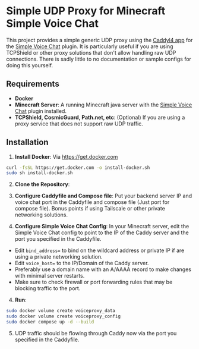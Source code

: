 # Simple UDP Proxy for Minecraft Simple Voice Chat

This project provides a simple generic UDP proxy using the [Caddyl4 app](https://github.com/mholt/caddy-l4) for the [Simple Voice Chat](https://modrinth.com/plugin/simple-voice-chat/) plugin. It is particularly useful if you are using TCPShield or other proxy solutions that don't allow handling raw UDP connections. There is sadly little to no documentation or sample configs for doing this yourself.

## Requirements

- **Docker**
- **Minecraft Server**: A running Minecraft java server with the [Simple Voice Chat](https://modrinth.com/plugin/simple-voice-chat/) plugin installed.
- **TCPShield, CosmicGuard, Path.net, etc**: (Optional) If you are using a proxy service that does not support raw UDP traffic.

## Installation

1. **Install Docker**:
Via https://get.docker.com
```bash
curl -fsSL https://get.docker.com -o install-docker.sh
sudo sh install-docker.sh
```

2. **Clone the Repository**:

3. **Configure Caddyfile and Compose file**:
Put your backend server IP and voice chat port in the Caddyfile and compose file (Just port for compose file). Bonus points if using Tailscale or other private networking solutions.

4. **Configure Simple Voice Chat Config**:
In your Minecraft server, edit the Simple Voice Chat config to point to the IP of the Caddy server and the port you specified in the Caddyfile.
- Edit ``bind_address=`` to bind on the wildcard address or private IP if are using a private networking solution. 
- Edit ``voice_host=`` to the IP/Domain of the Caddy server.
- Preferably use a domain name with an A/AAAA record to make changes with minimal server restarts. 
- Make sure to check firewall or port forwarding rules that may be blocking traffic to the port.

4. **Run**:
```bash
sudo docker volume create voiceproxy_data
sudo docker volume create voiceproxy_config
sudo docker compose up -d --build
```
5. UDP traffic should be flowing through Caddy now via the port you specified in the Caddyfile.